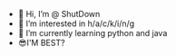 - 👋 Hi, I’m @  ShutDown
- 👀 I’m interested in h/a/c/k/i/n/g
- 🌱 I’m currently learning python and java  
- 😎I'M BEST?
<!---
EmrahPaperotto/EmrahPaperotto is a ✨ special ✨ repository because its `README.md` (this file) appears on your GitHub profile.
You can click the Preview link to take a look at your changes.
--->
